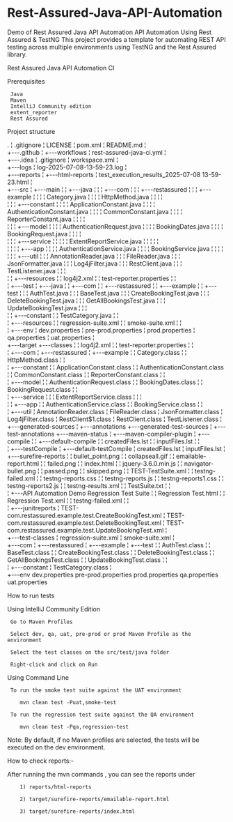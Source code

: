 # Rest-Assured-Java-API-Automation
Demo of Rest Assured Java API Automation
API Automation Using Rest Assured & TestNG
This project provides a template for automating REST API testing across multiple environments using TestNG and the Rest Assured library.

Rest Assured Java API Automation CI

Prerequisites

     Java
     Maven
     IntelliJ Community edition
     extent_reporter
     Rest Assured

     
Project structure

.
¦   .gitignore
¦   LICENSE
¦   pom.xml
¦   README.md
¦   
+---.github
¦   +---workflows
¦           rest-assured-java-ci.yml
¦           
+---.idea
¦       .gitignore
¦       workspace.xml
¦       
+---logs
¦       log-2025-07-08-13-59-23.log
¦       
+---reports
¦   +---html-reports
¦           test_execution_results_2025-07-08 13-59-23.html
¦           
+---src
¦   +---main
¦   ¦   +---java
¦   ¦   ¦   +---com
¦   ¦   ¦       +---restassured
¦   ¦   ¦           +---example
¦   ¦   ¦               ¦   Category.java
¦   ¦   ¦               ¦   HttpMethod.java
¦   ¦   ¦               ¦   
¦   ¦   ¦               +---constant
¦   ¦   ¦               ¦       ApplicationConstant.java
¦   ¦   ¦               ¦       AuthenticationConstant.java
¦   ¦   ¦               ¦       CommonConstant.java
¦   ¦   ¦               ¦       ReporterConstant.java
¦   ¦   ¦               ¦       
¦   ¦   ¦               +---model
¦   ¦   ¦               ¦       AuthenticationRequest.java
¦   ¦   ¦               ¦       BookingDates.java
¦   ¦   ¦               ¦       BookingRequest.java
¦   ¦   ¦               ¦       
¦   ¦   ¦               +---service
¦   ¦   ¦               ¦   ¦   ExtentReportService.java
¦   ¦   ¦               ¦   ¦   
¦   ¦   ¦               ¦   +---app
¦   ¦   ¦               ¦           AuthenticationService.java
¦   ¦   ¦               ¦           BookingService.java
¦   ¦   ¦               ¦           
¦   ¦   ¦               +---util
¦   ¦   ¦                       AnnotationReader.java
¦   ¦   ¦                       FileReader.java
¦   ¦   ¦                       JsonFormatter.java
¦   ¦   ¦                       Log4jFilter.java
¦   ¦   ¦                       RestClient.java
¦   ¦   ¦                       TestListener.java
¦   ¦   ¦                       
¦   ¦   +---resources
¦   ¦           log4j2.xml
¦   ¦           test-reporter.properties
¦   ¦           
¦   +---test
¦       +---java
¦       ¦   +---com
¦       ¦       +---restassured
¦       ¦           +---example
¦       ¦               +---test
¦       ¦                   ¦   AuthTest.java
¦       ¦                   ¦   BaseTest.java
¦       ¦                   ¦   CreateBookingTest.java
¦       ¦                   ¦   DeleteBookingTest.java
¦       ¦                   ¦   GetAllBookingsTest.java
¦       ¦                   ¦   UpdateBookingTest.java
¦       ¦                   ¦   
¦       ¦                   +---constant
¦       ¦                           TestCategory.java
¦       ¦                           
¦       +---resources
¦           ¦   regression-suite.xml
¦           ¦   smoke-suite.xml
¦           ¦   
¦           +---env
¦                   dev.properties
¦                   pre-prod.properties
¦                   prod.properties
¦                   qa.properties
¦                   uat.properties
¦                   
+---target
    +---classes
    ¦   ¦   log4j2.xml
    ¦   ¦   test-reporter.properties
    ¦   ¦   
    ¦   +---com
    ¦       +---restassured
    ¦           +---example
    ¦               ¦   Category.class
    ¦               ¦   HttpMethod.class
    ¦               ¦   
    ¦               +---constant
    ¦               ¦       ApplicationConstant.class
    ¦               ¦       AuthenticationConstant.class
    ¦               ¦       CommonConstant.class
    ¦               ¦       ReporterConstant.class
    ¦               ¦       
    ¦               +---model
    ¦               ¦       AuthenticationRequest.class
    ¦               ¦       BookingDates.class
    ¦               ¦       BookingRequest.class
    ¦               ¦       
    ¦               +---service
    ¦               ¦   ¦   ExtentReportService.class
    ¦               ¦   ¦   
    ¦               ¦   +---app
    ¦               ¦           AuthenticationService.class
    ¦               ¦           BookingService.class
    ¦               ¦           
    ¦               +---util
    ¦                       AnnotationReader.class
    ¦                       FileReader.class
    ¦                       JsonFormatter.class
    ¦                       Log4jFilter.class
    ¦                       RestClient$1.class
    ¦                       RestClient.class
    ¦                       TestListener.class
    ¦                       
    +---generated-sources
    ¦   +---annotations
    +---generated-test-sources
    ¦   +---test-annotations
    +---maven-status
    ¦   +---maven-compiler-plugin
    ¦       +---compile
    ¦       ¦   +---default-compile
    ¦       ¦           createdFiles.lst
    ¦       ¦           inputFiles.lst
    ¦       ¦           
    ¦       +---testCompile
    ¦           +---default-testCompile
    ¦                   createdFiles.lst
    ¦                   inputFiles.lst
    ¦                   
    +---surefire-reports
    ¦   ¦   bullet_point.png
    ¦   ¦   collapseall.gif
    ¦   ¦   emailable-report.html
    ¦   ¦   failed.png
    ¦   ¦   index.html
    ¦   ¦   jquery-3.6.0.min.js
    ¦   ¦   navigator-bullet.png
    ¦   ¦   passed.png
    ¦   ¦   skipped.png
    ¦   ¦   TEST-TestSuite.xml
    ¦   ¦   testng-failed.xml
    ¦   ¦   testng-reports.css
    ¦   ¦   testng-reports.js
    ¦   ¦   testng-reports1.css
    ¦   ¦   testng-reports2.js
    ¦   ¦   testng-results.xml
    ¦   ¦   TestSuite.txt
    ¦   ¦   
    ¦   +---API Automation Demo Regression Test Suite
    ¦   ¦       Regression Test.html
    ¦   ¦       Regression Test.xml
    ¦   ¦       testng-failed.xml
    ¦   ¦       
    ¦   +---junitreports
    ¦           TEST-com.restassured.example.test.CreateBookingTest.xml
    ¦           TEST-com.restassured.example.test.DeleteBookingTest.xml
    ¦           TEST-com.restassured.example.test.UpdateBookingTest.xml
    ¦           
    +---test-classes
        ¦   regression-suite.xml
        ¦   smoke-suite.xml
        ¦   
        +---com
        ¦   +---restassured
        ¦       +---example
        ¦           +---test
        ¦               ¦   AuthTest.class
        ¦               ¦   BaseTest.class
        ¦               ¦   CreateBookingTest.class
        ¦               ¦   DeleteBookingTest.class
        ¦               ¦   GetAllBookingsTest.class
        ¦               ¦   UpdateBookingTest.class
        ¦               ¦   
        ¦               +---constant
        ¦                       TestCategory.class
        ¦                       
        +---env
                dev.properties
                pre-prod.properties
                prod.properties
                qa.properties
                uat.properties
                

How to run tests

   Using IntelliJ Community Edition

     Go to Maven Profiles

     Select dev, qa, uat, pre-prod or prod Maven Profile as the environment

     Select the test classes on the src/test/java folder

     Right-click and click on Run

Using Command Line

     To run the smoke test suite against the UAT environment

        mvn clean test -Puat,smoke-test

     To run the regression test suite against the QA environment

        mvn clean test -Pqa,regression-test

Note: By default, if no Maven profiles are selected, the tests will be executed on the dev environment.

How to check reports:-

  After running the mvn commands , you can see the reports under
  
        1) reports/html-reports
        
        2) target/surefire-reports/emailable-report.html
        
        3) target/surefire-reports/index.html
